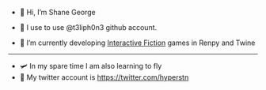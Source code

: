 - 👋 Hi, I’m Shane George
- 💾 I use to use @t3liph0n3 github account.

- 🌱 I’m currently developing [Interactive Fiction](https://itsfoss.com/create-interactive-fiction/) games in Renpy and Twine
---
- 🛩 In my spare time I am also learning to fly
- 🐣 My twitter account is https://twitter.com/hyperstn


<!---
SG-mancer/SG-mancer is a ✨ special ✨ repository because its `README.md` (this file) appears on your GitHub profile.
You can click the Preview link to take a look at your changes.
--->
